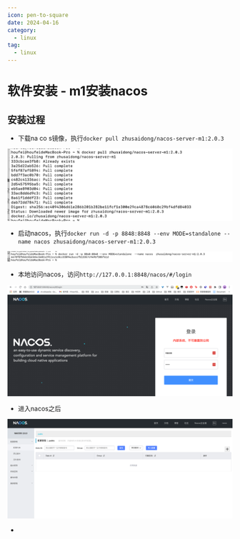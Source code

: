 ```yaml
---
icon: pen-to-square
date: 2024-04-16
category:
  - linux
tag:
  - linux
---
```

# 软件安装 - m1安装nacos

## 安装过程

- 下载na co s镜像，执行`docker pull zhusaidong/nacos-server-m1:2.0.3`

![image-20220824151754538](./images/image-20220824151754538.png)

- 启动nacos，执行`docker run -d -p 8848:8848 --env MODE=standalone --name nacos zhusaidong/nacos-server-m1:2.0.3`

![image-20220824151808921](./images/image-20220824151808921.png)

- 本地访问nacos，访问`http://127.0.0.1:8848/nacos/#/login`

![image-20220824151829379](./images/image-20220824151829379.png)

- 进入nacos之后

![image-20220824151929947](./images/image-20220824151929947.png)

- 
